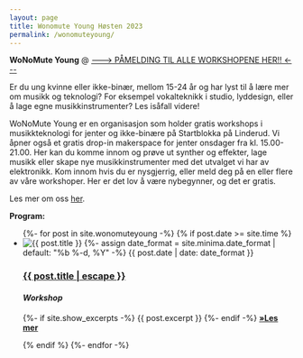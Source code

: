 ```yaml
---
layout: page
title: Wonomute Young Høsten 2023
permalink: /wonomuteyoung/
---
```

 
 **WoNoMute Young**
@
[---> PÅMELDING TIL ALLE WORKSHOPENE HER!! <---](https://forms.gle/8ETC8qzZyqQbYQMf8)


Er du ung kvinne eller ikke-binær, mellom 15-24 år og har lyst til å lære mer om musikk og teknologi? For eksempel vokalteknikk i studio, lyddesign, eller å lage egne musikkinstrumenter? Les isåfall videre!

WoNoMute Young er en organisasjon som holder gratis workshops i musikkteknologi for jenter og ikke-binære på Startblokka på Linderud. Vi åpner også et gratis drop-in makerspace for jenter onsdager fra kl. 15.00-21.00. Her kan du komme innom og prøve ut synther og effekter, lage musikk eller skape nye musikkinstrumenter med det utvalget vi har av elektronikk. Kom innom hvis du er nysgjerrig, eller meld deg på en eller flere av våre workshoper. Her er det lov å være nybegynner, og det er gratis.


Les mer om oss [her](/wonomuteyoung/om_oss).

**Program:**

<div class="post-content-blog">

<ul class="post-list">
  {%- for post in site.wonomuteyoung -%}
  {% if post.date >= site.time %}
  <li>
  <img src="{{ post.image | prepend: site.baseurl }}" alt="{{ post.title }}" title="{{ post.title }}">
    {%- assign date_format = site.minima.date_format | default: "%b %-d, %Y" -%}
    <span class="post-meta">{{ post.date | date: date_format }}</span>
    <!-- <span class="post-meta">• <a href="{{ post.url }}#disqus_thread" data-disqus-identifier="{{post.id}}">"{{ post.url | relative_url }}"</a></span>    -->
    <h3>
      <a class="post-link" href="{{ post.url | relative_url }}">
        {{ post.title | escape }}
      </a>
    </h3>
    <h4><em>Workshop</em></h4>
    <p class="excerpt-text">
    {%- if site.show_excerpts -%}
      {{ post.excerpt }}
    {%- endif -%}
    <strong><a href="{{ post.url | relative_url }}">
      »Les mer
    </a></strong>
  </p>
  
  </li>
  {% endif %}
  {%- endfor -%}
</ul>

</div>
